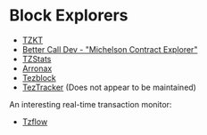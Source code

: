 # Block Explorers

* [TZKT](https://tzkt.io)
* [Better Call Dev - "Michelson Contract Explorer"](https://better-call.dev/)
* [TZStats](https://tzstats.com/)
* [Arronax](https://arronax.io/tezos/mainnet/blocks)
* [Tezblock](https://tezblock.io/)
* [TezTracker](https://teztracker.com/en/mainnet) \(Does not appear to be maintained\)

An interesting real-time transaction monitor:

* [Tzflow](https://tzflow.com/)

